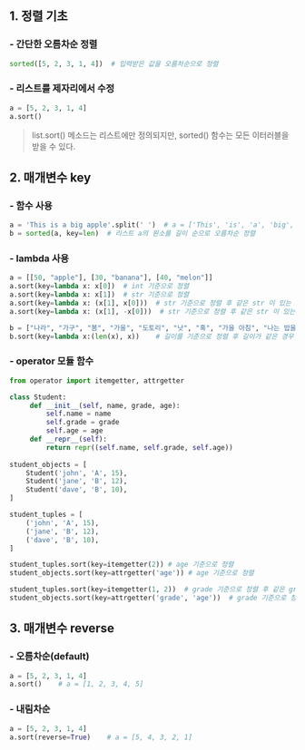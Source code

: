 ## 1. 정렬 기초

### - 간단한 오름차순 정렬

```python
sorted([5, 2, 3, 1, 4])  # 입력받은 값을 오름차순으로 정렬
```

### - 리스트를 제자리에서 수정

```python
a = [5, 2, 3, 1, 4]
a.sort()
```

> list.sort() 메소드는 리스트에만 정의되지만, sorted() 함수는 모든 이터러블을 받을 수 있다.

## 2. 매개변수 key

### - 함수 사용

```python
a = 'This is a big apple'.split(' ')  # a = ['This', 'is', 'a', 'big', 'apple']
b = sorted(a, key=len)  # 리스트 a의 원소를 길이 순으로 오름차순 정렬
```

### - lambda 사용

```python
a = [[50, "apple"], [30, "banana"], [40, "melon"]]
a.sort(key=lambda x: x[0])  # int 기준으로 정렬
a.sort(key=lambda x: x[1])  # str 기준으로 정렬
a.sort(key=lambda x: (x[1], x[0]))  # str 기준으로 정렬 후 같은 str 이 있는 경우 int 기준으로 정렬
a.sort(key=lambda x: (x[1], -x[0]))  # str 기준으로 정렬 후 같은 str 이 있는 경우 int 기준으로 내림차순 정렬

b = ["나라", "가구", "봄", "가을", "도토리", "낫", "혹", "가을 아침", "나는 밥을 먹고 있다."]
b.sort(key=lambda x:(len(x), x))    # 길이를 기준으로 정렬 후 길이가 같은 경우 사전 순으로 정렬
```

### - operator 모듈 함수

```python
from operator import itemgetter, attrgetter

class Student:
     def __init__(self, name, grade, age):
         self.name = name
         self.grade = grade
         self.age = age
     def __repr__(self):
         return repr((self.name, self.grade, self.age))
     
student_objects = [
    Student('john', 'A', 15),
    Student('jane', 'B', 12),
    Student('dave', 'B', 10),
]

student_tuples = [
    ('john', 'A', 15),
    ('jane', 'B', 12),
    ('dave', 'B', 10),
]

student_tuples.sort(key=itemgetter(2)) # age 기준으로 정렬
student_objects.sort(key=attrgetter('age')) # age 기준으로 정렬

student_tuples.sort(key=itemgetter(1, 2))  # grade 기준으로 정렬 후 같은 grade가 있는 경우 age 기준으로 정렬
student_objects.sort(key=attrgetter('grade', 'age'))  # grade 기준으로 정렬 후 같은 grade가 있는 경우 age 기준으로 정렬
```

## 3. 매개변수 reverse

### - 오름차순(default)

```python
a = [5, 2, 3, 1, 4]
a.sort()    # a = [1, 2, 3, 4, 5]
```

### - 내림차순

```python
a = [5, 2, 3, 1, 4]
a.sort(reverse=True)    # a = [5, 4, 3, 2, 1]
```